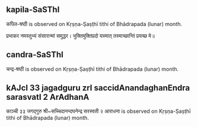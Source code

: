 ## kapila-SaSThI

कपिल-षष्ठी is observed on Kṛṣṇa-Ṣaṣṭhī tithi of Bhādrapada (lunar) month.



प्रभाकर नमस्तुभ्यं संसारान्मां समुद्धर।
भुक्तिमुक्तिप्रदो यस्मात् तस्माच्छान्तिं प्रयच्छ मे॥

## candra-SaSThI

चन्द्र-षष्ठी is observed on Kṛṣṇa-Ṣaṣṭhī tithi of Bhādrapada (lunar) month.



## kAJcI 33 jagadguru zrI saccidAnandaghanEndra sarasvatI 2 ArAdhanA

काञ्ची ३३ जगद्गुरु श्री~सच्चिदानन्दघनेन्द्र सरस्वती २ आराधना is observed on Kṛṣṇa-Ṣaṣṭhī tithi of Bhādrapada (lunar) month.



